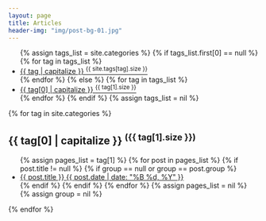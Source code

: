 ```yaml
---
layout: page
title: Articles
header-img: "img/post-bg-01.jpg"
---
```


<div id="post-content">
<ul class="tag-box inline">
{% assign tags_list = site.categories %}  
  {% if tags_list.first[0] == null %}
    {% for tag in tags_list %} 
      <li><a href="{{ site.url }}/categories/#{{ tag }}">{{ tag | capitalize }} <sup>{{ site.tags[tag].size }}</sup></a></li>
    {% endfor %}
  {% else %}
    {% for tag in tags_list %} 
      <li><a href="{{ site.url }}/categories/#{{ tag[0] }}">{{ tag[0] | capitalize }} <sup>{{ tag[1].size }}</sup></a></li>
    {% endfor %}
  {% endif %}
{% assign tags_list = nil %}
</ul>

{% for tag in site.categories %} 
  <h2 id="{{ tag[0] }}">{{ tag[0] | capitalize }} <sup>({{ tag[1].size }})</sup></h2>
  <ul class="post-list">
    {% assign pages_list = tag[1] %}  
    {% for post in pages_list %}
      {% if post.title != null %}
      {% if group == null or group == post.group %}
      <li><a href="{{ site.url }}{{ post.url }}">{{ post.title }} <span class="entry-date"><time datetime="{{ post.date | date_to_xmlschema }}" itemprop="datePublished">{{ post.date | date: "%B %d, %Y" }}</time></a></li>
      {% endif %}
      {% endif %}
    {% endfor %}
    {% assign pages_list = nil %}
    {% assign group = nil %}
  </ul>
{% endfor %}
</div>
